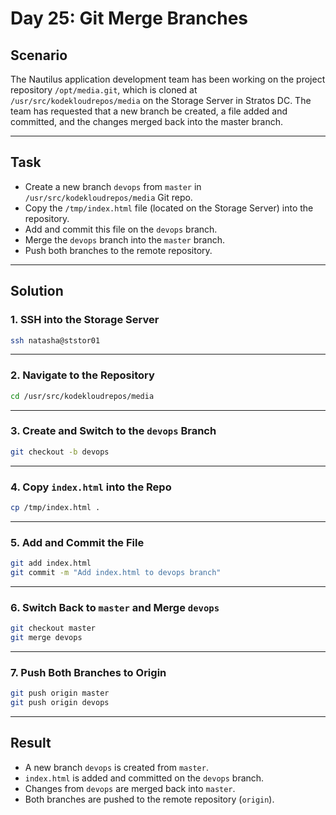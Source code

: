 # Day 25: Git Merge Branches

## Scenario

The Nautilus application development team has been working on the project repository `/opt/media.git`, which is cloned at `/usr/src/kodekloudrepos/media` on the Storage Server in Stratos DC. The team has requested that a new branch be created, a file added and committed, and the changes merged back into the master branch.

---

## Task

- Create a new branch `devops` from `master` in `/usr/src/kodekloudrepos/media` Git repo.
- Copy the `/tmp/index.html` file (located on the Storage Server) into the repository.
- Add and commit this file on the `devops` branch.
- Merge the `devops` branch into the `master` branch.
- Push both branches to the remote repository.

---

## Solution

### 1. SSH into the Storage Server

```bash
ssh natasha@ststor01
```

---

### 2. Navigate to the Repository

```bash
cd /usr/src/kodekloudrepos/media
```

---

### 3. Create and Switch to the `devops` Branch

```bash
git checkout -b devops
```

---

### 4. Copy `index.html` into the Repo

```bash
cp /tmp/index.html .
```

---

### 5. Add and Commit the File

```bash
git add index.html
git commit -m "Add index.html to devops branch"
```

---

### 6. Switch Back to `master` and Merge `devops`

```bash
git checkout master
git merge devops
```

---

### 7. Push Both Branches to Origin

```bash
git push origin master
git push origin devops
```

---

## Result

- A new branch `devops` is created from `master`.
- `index.html` is added and committed on the `devops` branch.
- Changes from `devops` are merged back into `master`.
- Both branches are pushed to the remote repository (`origin`).
